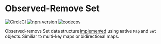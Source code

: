 # Observed-Remove Set

[![CircleCI](https://circleci.com/gh/wehriam/observed-remove.svg?style=svg)](https://circleci.com/gh/wehriam/observed-remove) [![npm version](https://badge.fury.io/js/observed-remove.svg)](http://badge.fury.io/js/observed-remove) [![codecov](https://codecov.io/gh/wehriam/observed-remove/branch/master/graph/badge.svg)](https://codecov.io/gh/wehriam/observed-remove)

Observed-remove Set data structure [implemented](https://github.com/wehriam/observed-remove/blob/master/src/index.js) using native `Map` and `Set` objects. Similiar to multi-key maps or bidirectional maps.

